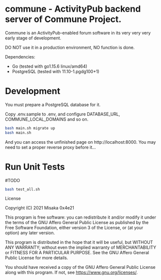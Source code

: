 # commune - ActivityPub backend server of Commune Project.

Commune is an ActivityPub-enabled forum software in its very very very early stage of development.

DO NOT use it in a production environment, NO function is done.

Dependencies:
* Go (tested with go1.15.6 linux/amd64)
* PostgreSQL (tested with 11.10-1.pgdg100+1)

# Development

You must prepare a PostgreSQL database for it.

Copy .env.sample to .env, and configure DATABASE_URL, COMMUNE_LOCAL_DOMAINS and so on.

```bash
bash main.sh migrate up
bash main.sh
```

And you can access the unfinished page on http://localhost:8000. You may need to set a proper reverse proxy before it…

# Run Unit Tests
#TODO
```bash
bash test_all.sh
```

License

Copyright (C) 2021 Misaka 0x4e21

This program is free software: you can redistribute it and/or modify it under the terms of the GNU Affero General Public License as published by the Free Software Foundation, either version 3 of the License, or (at your option) any later version.

This program is distributed in the hope that it will be useful, but WITHOUT ANY WARRANTY; without even the implied warranty of MERCHANTABILITY or FITNESS FOR A PARTICULAR PURPOSE. See the GNU Affero General Public License for more details.

You should have received a copy of the GNU Affero General Public License along with this program. If not, see https://www.gnu.org/licenses/.